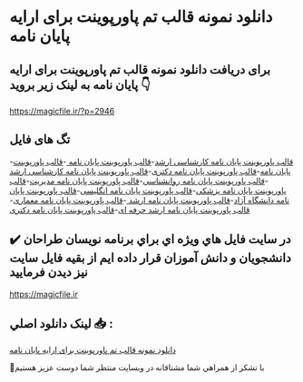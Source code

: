 # دانلود نمونه قالب تم پاورپوینت برای ارایه پایان نامه

## برای دریافت دانلود نمونه قالب تم پاورپوینت برای ارایه پایان نامه به لینک زیر بروید 👇

https://magicfile.ir/?p=2946

## تگ های فایل

-[قالب پاورپوینت پایان نامه کارشناسی ارشد](https://magicfile.ir/product/%d9%86%d9%85%d9%88%d9%86%d9%87-%d9%82%d8%a7%d9%84%d8%a8-%d8%aa%d9%85-%d9%be%d8%a7%d9%88%d8%b1%d9%be%d9%88%db%8c%d9%86%d8%aa-%d8%a8%d8%b1%d8%a7%db%8c-%d8%a7%d8%b1%d8%a7%db%8c%d9%87-%d9%be%d8%a7%db%8c%d8%a7%d9%86-%d9%86%d8%a7%d9%85%d9%87/)-[قالب پاورپوینت پایان نامه ](https://magicfile.ir/product/%d9%86%d9%85%d9%88%d9%86%d9%87-%d9%82%d8%a7%d9%84%d8%a8-%d8%aa%d9%85-%d9%be%d8%a7%d9%88%d8%b1%d9%be%d9%88%db%8c%d9%86%d8%aa-%d8%a8%d8%b1%d8%a7%db%8c-%d8%a7%d8%b1%d8%a7%db%8c%d9%87-%d9%be%d8%a7%db%8c%d8%a7%d9%86-%d9%86%d8%a7%d9%85%d9%87/)-[قالب پاورپوینت پایان نامه](https://magicfile.ir/product/%d9%86%d9%85%d9%88%d9%86%d9%87-%d9%82%d8%a7%d9%84%d8%a8-%d8%aa%d9%85-%d9%be%d8%a7%d9%88%d8%b1%d9%be%d9%88%db%8c%d9%86%d8%aa-%d8%a8%d8%b1%d8%a7%db%8c-%d8%a7%d8%b1%d8%a7%db%8c%d9%87-%d9%be%d8%a7%db%8c%d8%a7%d9%86-%d9%86%d8%a7%d9%85%d9%87/)-[قالب پاورپوینت پایان نامه دکتری](https://magicfile.ir/product/%d9%86%d9%85%d9%88%d9%86%d9%87-%d9%82%d8%a7%d9%84%d8%a8-%d8%aa%d9%85-%d9%be%d8%a7%d9%88%d8%b1%d9%be%d9%88%db%8c%d9%86%d8%aa-%d8%a8%d8%b1%d8%a7%db%8c-%d8%a7%d8%b1%d8%a7%db%8c%d9%87-%d9%be%d8%a7%db%8c%d8%a7%d9%86-%d9%86%d8%a7%d9%85%d9%87/)-[قالب پاورپوینت پایان نامه کارشناسی ارشد ](https://magicfile.ir/product/%d9%86%d9%85%d9%88%d9%86%d9%87-%d9%82%d8%a7%d9%84%d8%a8-%d8%aa%d9%85-%d9%be%d8%a7%d9%88%d8%b1%d9%be%d9%88%db%8c%d9%86%d8%aa-%d8%a8%d8%b1%d8%a7%db%8c-%d8%a7%d8%b1%d8%a7%db%8c%d9%87-%d9%be%d8%a7%db%8c%d8%a7%d9%86-%d9%86%d8%a7%d9%85%d9%87/)-[قالب پاورپوینت پایان نامه روانشناسی](https://magicfile.ir/product/%d9%86%d9%85%d9%88%d9%86%d9%87-%d9%82%d8%a7%d9%84%d8%a8-%d8%aa%d9%85-%d9%be%d8%a7%d9%88%d8%b1%d9%be%d9%88%db%8c%d9%86%d8%aa-%d8%a8%d8%b1%d8%a7%db%8c-%d8%a7%d8%b1%d8%a7%db%8c%d9%87-%d9%be%d8%a7%db%8c%d8%a7%d9%86-%d9%86%d8%a7%d9%85%d9%87/)-[قالب پاورپوینت پایان نامه مدیریت](https://magicfile.ir/product/%d9%86%d9%85%d9%88%d9%86%d9%87-%d9%82%d8%a7%d9%84%d8%a8-%d8%aa%d9%85-%d9%be%d8%a7%d9%88%d8%b1%d9%be%d9%88%db%8c%d9%86%d8%aa-%d8%a8%d8%b1%d8%a7%db%8c-%d8%a7%d8%b1%d8%a7%db%8c%d9%87-%d9%be%d8%a7%db%8c%d8%a7%d9%86-%d9%86%d8%a7%d9%85%d9%87/)-[قالب پاورپوینت پایان نامه پزشکی](https://magicfile.ir/product/%d9%86%d9%85%d9%88%d9%86%d9%87-%d9%82%d8%a7%d9%84%d8%a8-%d8%aa%d9%85-%d9%be%d8%a7%d9%88%d8%b1%d9%be%d9%88%db%8c%d9%86%d8%aa-%d8%a8%d8%b1%d8%a7%db%8c-%d8%a7%d8%b1%d8%a7%db%8c%d9%87-%d9%be%d8%a7%db%8c%d8%a7%d9%86-%d9%86%d8%a7%d9%85%d9%87/)-[قالب پاورپوینت پایان نامه انگلیسی](https://magicfile.ir/product/%d9%86%d9%85%d9%88%d9%86%d9%87-%d9%82%d8%a7%d9%84%d8%a8-%d8%aa%d9%85-%d9%be%d8%a7%d9%88%d8%b1%d9%be%d9%88%db%8c%d9%86%d8%aa-%d8%a8%d8%b1%d8%a7%db%8c-%d8%a7%d8%b1%d8%a7%db%8c%d9%87-%d9%be%d8%a7%db%8c%d8%a7%d9%86-%d9%86%d8%a7%d9%85%d9%87/)-[قالب پاورپوینت پایان نامه دانشگاه آزاد](https://magicfile.ir/product/%d9%86%d9%85%d9%88%d9%86%d9%87-%d9%82%d8%a7%d9%84%d8%a8-%d8%aa%d9%85-%d9%be%d8%a7%d9%88%d8%b1%d9%be%d9%88%db%8c%d9%86%d8%aa-%d8%a8%d8%b1%d8%a7%db%8c-%d8%a7%d8%b1%d8%a7%db%8c%d9%87-%d9%be%d8%a7%db%8c%d8%a7%d9%86-%d9%86%d8%a7%d9%85%d9%87/)-[قالب پاورپوینت پایان نامه ارشد ](https://magicfile.ir/product/%d9%86%d9%85%d9%88%d9%86%d9%87-%d9%82%d8%a7%d9%84%d8%a8-%d8%aa%d9%85-%d9%be%d8%a7%d9%88%d8%b1%d9%be%d9%88%db%8c%d9%86%d8%aa-%d8%a8%d8%b1%d8%a7%db%8c-%d8%a7%d8%b1%d8%a7%db%8c%d9%87-%d9%be%d8%a7%db%8c%d8%a7%d9%86-%d9%86%d8%a7%d9%85%d9%87/)-[قالب پاورپوینت پایان نامه معماری](https://magicfile.ir/product/%d9%86%d9%85%d9%88%d9%86%d9%87-%d9%82%d8%a7%d9%84%d8%a8-%d8%aa%d9%85-%d9%be%d8%a7%d9%88%d8%b1%d9%be%d9%88%db%8c%d9%86%d8%aa-%d8%a8%d8%b1%d8%a7%db%8c-%d8%a7%d8%b1%d8%a7%db%8c%d9%87-%d9%be%d8%a7%db%8c%d8%a7%d9%86-%d9%86%d8%a7%d9%85%d9%87/)-[قالب پاورپوینت پایان نامه ارشد حرفه ای](https://magicfile.ir/product/%d9%86%d9%85%d9%88%d9%86%d9%87-%d9%82%d8%a7%d9%84%d8%a8-%d8%aa%d9%85-%d9%be%d8%a7%d9%88%d8%b1%d9%be%d9%88%db%8c%d9%86%d8%aa-%d8%a8%d8%b1%d8%a7%db%8c-%d8%a7%d8%b1%d8%a7%db%8c%d9%87-%d9%be%d8%a7%db%8c%d8%a7%d9%86-%d9%86%d8%a7%d9%85%d9%87/)-[قالب پاورپوینت پایان نامه دکتری ](https://magicfile.ir/product/%d9%86%d9%85%d9%88%d9%86%d9%87-%d9%82%d8%a7%d9%84%d8%a8-%d8%aa%d9%85-%d9%be%d8%a7%d9%88%d8%b1%d9%be%d9%88%db%8c%d9%86%d8%aa-%d8%a8%d8%b1%d8%a7%db%8c-%d8%a7%d8%b1%d8%a7%db%8c%d9%87-%d9%be%d8%a7%db%8c%d8%a7%d9%86-%d9%86%d8%a7%d9%85%d9%87/)

## ✔️ در سايت فايل هاي ويژه اي براي برنامه نويسان طراحان دانشجويان و دانش آموزان قرار داده ايم از بقيه فايل سايت نيز ديدن فرماييد

https://magicfile.ir


## لينک دانلود اصلي 📥 :

[دانلود نمونه قالب تم پاورپوینت برای ارایه پایان نامه](https://magicfile.ir/product/%d9%86%d9%85%d9%88%d9%86%d9%87-%d9%82%d8%a7%d9%84%d8%a8-%d8%aa%d9%85-%d9%be%d8%a7%d9%88%d8%b1%d9%be%d9%88%db%8c%d9%86%d8%aa-%d8%a8%d8%b1%d8%a7%db%8c-%d8%a7%d8%b1%d8%a7%db%8c%d9%87-%d9%be%d8%a7%db%8c%d8%a7%d9%86-%d9%86%d8%a7%d9%85%d9%87/) 


🙏با تشکر از همراهي شما مشتاقانه در وبسایت منتظر شما دوست عزیز هستیم

